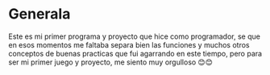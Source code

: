 # Generala
Este es mi primer programa y proyecto que hice como programador, se que en esos momentos me faltaba separa bien las funciones y muchos otros conceptos de buenas practicas que fui agarrando en este tiempo, pero para ser mi primer juego y proyecto, me siento muy orgulloso 😊😊
